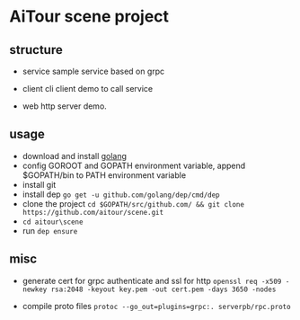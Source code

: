 # AiTour scene project

## structure
- service 
sample service based on grpc

- client
cli client demo to call service

- web
http server demo. 


## usage
- download and install [golang](https://golang.org/dl/)
- config GOROOT and GOPATH environment variable, append $GOPATH/bin to PATH environment variable
- install git
- install dep `go get -u github.com/golang/dep/cmd/dep`
- clone the project `cd $GOPATH/src/github.com/ && git clone https://github.com/aitour/scene.git`
- `cd aitour\scene`
- run `dep ensure`


## misc
- generate cert for grpc authenticate and ssl for http
```openssl req -x509 -newkey rsa:2048 -keyout key.pem -out cert.pem -days 3650 -nodes```

- compile proto files
```protoc --go_out=plugins=grpc:. serverpb/rpc.proto```


